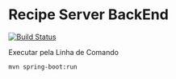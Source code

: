 # Recipe Server BackEnd

[![Build Status](https://travis-ci.com/rafanthx13/recipe-server.svg?branch=master)](https://travis-ci.com/rafanthx13/recipe-server)

Executar pela Linha de Comando

`mvn spring-boot:run`

